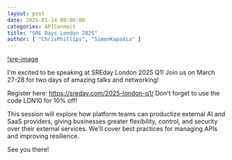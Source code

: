 ```yaml
---
layout: post
date: 2025-01-14 09:00:00
categories: APIConnect
title: "SRE Days London 2025"
author: [ "ChrisPhillips", "SimonKapadia" ]
---
```

[!sre-image](/images/cp-sre.png)

I'm excited to be speaking at SREday London 2025 Q1! Join us on March 27-28 for two days of amazing talks and networking!

Register here: https://sreday.com/2025-london-q1/
Don't forget to use the code LDN10 for 10% off!

This session will explore how platform teams can productize external AI and SaaS providers, giving businesses greater flexibility, control, and security over their external services. We'll cover best practices for managing APIs and improving resilience.

See you there!
<!--more-->
